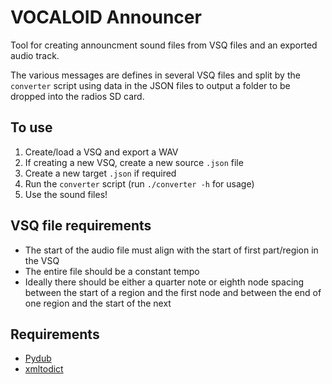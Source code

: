 # VOCALOID Announcer

Tool for creating announcment sound files from VSQ files and an exported audio
track.

The various messages are defines in several VSQ files and split by the
`converter` script using data in the JSON files to output a folder to be dropped
into the radios SD card.

## To use

1. Create/load a VSQ and export a WAV
2. If creating a new VSQ, create a new source `.json` file
3. Create a new target `.json` if required
4. Run the `converter` script (run `./converter -h` for usage)
5. Use the sound files!

## VSQ file requirements

- The start of the audio file must align with the start of first part/region in
  the VSQ
- The entire file should be a constant tempo
- Ideally there should be either a quarter note or eighth node spacing between
  the start of a region and the first node and between the end of one region and
  the start of the next

## Requirements

- [Pydub](https://github.com/jiaaro/pydub)
- [xmltodict](https://github.com/martinblech/xmltodict)
